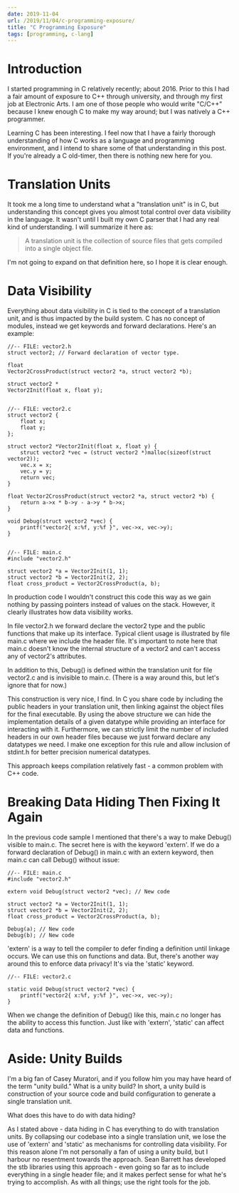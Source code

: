 ```yaml
---
date: 2019-11-04
url: /2019/11/04/c-programming-exposure/
title: "C Programming Exposure"
tags: [programming, c-lang]
---
```


# Introduction
I started programming in C relatively recently; about 2016.  Prior to this I had
a fair amount of exposure to C++ through university, and through my first job at
Electronic Arts.  I am one of those people who would write "C/C++" because I
knew enough C to make my way around; but I was natively a C++ programmer.

Learning C has been interesting.  I feel now that I have a fairly thorough
understanding of how C works as a language and programming environment, and I
intend to share some of that understanding in this post.  If you're already a C
old-timer, then there is nothing new here for you.

# Translation Units
It took me a long time to understand what a "translation unit" is in C, but
understanding this concept gives you almost total control over data visibility
in the language.  It wasn't until I built my own C parser that I had any real
kind of understanding.  I will summarize it here as:

> A translation unit is the collection of source files that gets compiled into a
  single object file.

I'm not going to expand on that definition here, so I hope it is clear enough.

# Data Visibility
Everything about data visibility in C is tied to the concept of a translation
unit, and is thus impacted by the build system.
C has no concept of modules, instead we get keywords and forward declarations.
Here's an example:

    //-- FILE: vector2.h
    struct vector2; // Forward declaration of vector type.

    float
    Vector2CrossProduct(struct vector2 *a, struct vector2 *b);

    struct vector2 *
    Vector2Init(float x, float y);


    //-- FILE: vector2.c
    struct vector2 {
        float x;
        float y;
    };

    struct vector2 *Vector2Init(float x, float y) {
        struct vector2 *vec = (struct vector2 *)malloc(sizeof(struct vector2));
        vec.x = x;
        vec.y = y;
        return vec;
    }

    float Vector2CrossProduct(struct vector2 *a, struct vector2 *b) {
        return a->x * b->y - a->y * b->x;
    }

    void Debug(struct vector2 *vec) {
        printf("vector2{ x:%f, y:%f }", vec->x, vec->y);
    }


    //-- FILE: main.c
    #include "vector2.h"

    struct vector2 *a = Vector2Init(1, 1);
    struct vector2 *b = Vector2Init(2, 2);
    float cross_product = Vector2CrossProduct(a, b);

In production code I wouldn't construct this code this way as we gain nothing by
passing pointers instead of values on the stack.  However, it clearly
illustrates how data visibility works.

In file vector2.h we forward declare the vector2 type and the public functions
that make up its interface. Typical client usage is illustrated by file main.c
where we include the header file.  It's important to note here that main.c
doesn't know the internal structure of a vector2 and can't access any of
vector2's attributes.

In addition to this, Debug() is defined within the translation unit for file
vector2.c and is invisible to main.c. (There is a way around this, but let's
ignore that for now.)

This construction is very nice, I find.  In C you share code by including the
public headers in your translation unit, then linking against the object files
for the final executable.  By using the above structure we can hide the
implementation details of a given datatype while providing an interface for
interacting with it.  Furthermore, we can strictly limit the number of included
headers in our own header files because we just forward declare any datatypes we
need.  I make one exception for this rule and allow inclusion of stdint.h for
better precision numerical datatypes.

This approach keeps compilation relatively fast - a common problem with C++
code.

# Breaking Data Hiding Then Fixing It Again
In the previous code sample I mentioned that there's a way to make Debug()
visible to main.c.  The secret here is with the keyword 'extern'.  If we do a
forward declaration of Debug() in main.c with an extern keyword, then main.c can
call Debug() without issue:

    //-- FILE: main.c
    #include "vector2.h"

    extern void Debug(struct vector2 *vec); // New code

    struct vector2 *a = Vector2Init(1, 1);
    struct vector2 *b = Vector2Init(2, 2);
    float cross_product = Vector2CrossProduct(a, b);

    Debug(a); // New code
    Debug(b); // New code

'extern' is a way to tell the compiler to defer finding a definition until
linkage occurs.  We can use this on functions and data.  But, there's another
way around this to enforce data privacy! It's via the 'static' keyword.

    //-- FILE: vector2.c

    static void Debug(struct vector2 *vec) {
        printf("vector2{ x:%f, y:%f }", vec->x, vec->y);
    }

When we change the definition of Debug() like this, main.c no longer has the
ability to access this function.  Just like with 'extern', 'static' can affect
data and functions.

# Aside: Unity Builds
I'm a big fan of Casey Muratori, and if you follow him you may have heard of the
term "unity build."  What is a unity build?  In short, a unity build is
construction of your source code and build configuration to generate a single
translation unit.

What does this have to do with data hiding?

As I stated above - data hiding in C has everything to do with translation
units.  By collapsing our codebase into a single translation unit, we lose the
use of 'extern' and 'static' as mechanisms for controlling data visibility.  For
this reason alone I'm not personally a fan of using a unity build, but I harbour
no resentment towards the approach.  Sean Barrett has developed the stb
libraries using this approach - even going so far as to include everything in a
single header file; and it makes perfect sense for what he's trying to
accomplish.  As with all things; use the right tools for the job.
